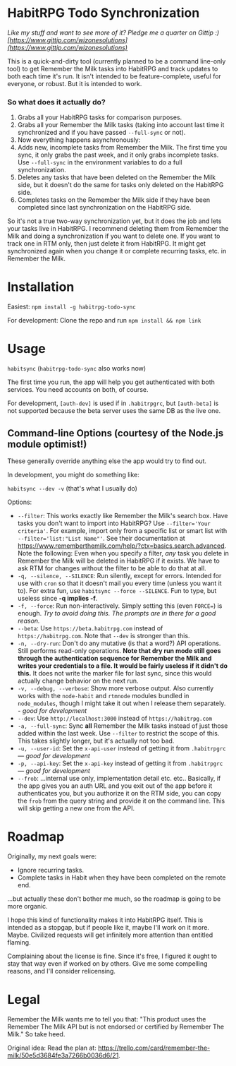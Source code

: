 HabitRPG Todo Synchronization
=============================
*Like my stuff and want to see more of it? Pledge me a quarter on Gittip :) [https://www.gittip.com/wizonesolutions](https://www.gittip.com/wizonesolutions)*

This is a quick-and-dirty tool (currently planned to be a command line-only tool) to get Remember the Milk tasks into HabitRPG and track updates to both each time it's run. It isn't intended to be feature-complete, useful for everyone, or robust. But it is intended to work.

### So what does it actually do?
1. Grabs all your HabitRPG tasks for comparison purposes.
1. Grabs all your Remember the Milk tasks (taking into account last time it synchronized and if you have passed `--full-sync` or not).
1. Now everything happens asynchronously:
1. Adds new, incomplete tasks from Remember the Milk. The first time you sync, it only grabs the past week, and it only grabs incomplete tasks. Use `--full-sync` in the environment variables to do a full synchronization.
1. Deletes any tasks that have been deleted on the Remember the Milk side, but it doesn't do the same for tasks only deleted on the HabitRPG side.
1. Completes tasks on the Remember the Milk side if they have been completed since last synchronization on the HabitRPG side.

So it's not a true two-way synchronization yet, but it does the job and lets your tasks live in HabitRPG. I recommend deleting them from Remember the Milk and doing a synchronization if you want to delete one. If you want to track one in RTM only, then just delete it from HabitRPG. It might get synchronized again when you change it or complete recurring tasks, etc. in Remember the Milk.

Installation
============
Easiest: `npm install -g habitrpg-todo-sync`

For development: Clone the repo and run `npm install && npm link`

Usage
=====
`habitsync` (`habitrpg-todo-sync` also works now)

The first time you run, the app will help you get authenticated with both services. You need accounts on both, of course.

For development, `[auth-dev]` is used if in `.habitrpgrc`, but `[auth-beta]` is not supported because the beta server uses the same DB as the live one.

Command-line Options (courtesy of the Node.js module optimist!)
---------------------
These generally override anything else the app would try to find out.

In development, you might do something like:

`habitsync --dev -v` (that's what I usually do)

Options:

- `--filter`: This works exactly like Remember the Milk's search box. Have tasks you don't want to import into HabitRPG? Use `--filter='Your criteria'`. For example, import only from a specific list or smart list with `--filter='list:"List Name"'`. See their documentation at https://www.rememberthemilk.com/help/?ctx=basics.search.advanced. Note the following: Even when you specify a filter, *any* task you delete in Remember the Milk will be deleted in HabitRPG if it exists. We have to ask RTM for changes without the filter to be able to do that at all.
- `-q, --silence, --SILENCE`: Run silently, except for errors. Intended for use with `cron` so that it doesn't mail you every time (unless you want it to). For extra fun, use `habitsync --force --SILENCE`. Fun to type, but useless since **-q implies -f**.
- `-f, --force`: Run non-interactively. Simply setting this (even `FORCE=`) is enough. *Try to avoid doing this. The prompts are in there for a good reason.*
- `--beta`: Use `https://beta.habitrpg.com` instead of `https://habitrpg.com`. Note that `--dev` is stronger than this.
- `-n, --dry-run`: Don't do any mutative (is that a word?) API operations. Still performs read-only operations. **Note that dry run mode still goes through the authentication sequence for Remember the Milk and writes your credentials to a file. It would be fairly useless if it didn't do this.** It does not write the marker file for last sync, since this would actually change behavior on the next run.
- `-v, --debug, --verbose`: Show more verbose output. Also currently works with the `node-habit` and `rtmnode` modules bundled in `node_modules`, though I might take it out when I release them separately. - *good for development*
- `--dev`: Use `http://localhost:3000` instead of `https://habitrpg.com`
- `-a, --full-sync`: Sync **all** Remember the Milk tasks instead of just those added within the last week. Use `--filter` to restrict the scope of this. This takes slightly longer, but it's actually not too bad.
- `-u, --user-id`: Set the `x-api-user` instead of getting it from `.habitrpgrc` — *good for development*
- `-p, --api-key`: Set the `x-api-key` instead of getting it from `.habitrpgrc` — *good for development*
- `--frob`: ...internal use only, implementation detail etc. etc.. Basically, if the app gives you an auth URL and you exit out of the app before it authenticates you, but you authorize it on the RTM side, you can copy the `frob` from the query string and provide it on the command line. This will skip getting a new one from the API.

Roadmap
=======
Originally, my next goals were:

- Ignore recurring tasks.
- Complete tasks in Habit when they have been completed on the remote end.

...but actually these don't bother me much, so the roadmap is going to be more organic.

I hope this kind of functionality makes it into HabitRPG itself. This is intended as a stopgap, but if people like it, maybe I'll work on it more. Maybe. Civilized requests will get infinitely more attention than entitled flaming.

Complaining about the license is fine. Since it's free, I figured it ought to stay that way even if worked on by others. Give me some compelling reasons, and I'll consider relicensing.

Legal
=====
Remember the Milk wants me to tell you that: "This product uses the Remember The Milk API but is not endorsed or certified by Remember The Milk." So take heed.

Original idea: Read the plan at: https://trello.com/card/remember-the-milk/50e5d3684fe3a7266b0036d6/21.
